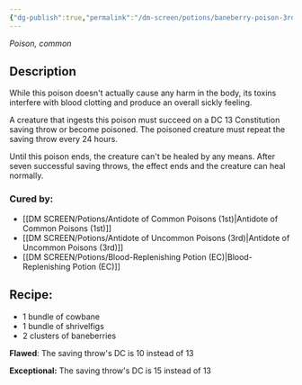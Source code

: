 ```yaml
---
{"dg-publish":true,"permalink":"/dm-screen/potions/baneberry-poison-3rd/"}
---
```


*Poison, common* 

## Description
While this poison doesn't actually cause any harm in the body, its toxins interfere with blood clotting and produce an overall sickly feeling. 

A creature that ingests this poison must succeed on a DC 13 Constitution saving throw or become poisoned. The poisoned creature must repeat the saving throw every 24 hours.

Until this poison ends, the creature can't be healed by any means. After seven successful saving throws, the effect ends and the creature can heal normally.

### Cured by: 
 - [[DM SCREEN/Potions/Antidote of Common Poisons (1st)\|Antidote of Common Poisons (1st)]]
 - [[DM SCREEN/Potions/Antidote of Uncommon Poisons (3rd)\|Antidote of Uncommon Poisons (3rd)]]
 - [[DM SCREEN/Potions/Blood-Replenishing Potion (EC)\|Blood-Replenishing Potion (EC)]]

## Recipe:

- 1 bundle of cowbane
- 1 bundle of shrivelfigs
- 2 clusters of baneberries

**Flawed**:
The saving throw's DC is 10 instead of 13

**Exceptional:** 
The saving throw's DC is 15 instead of 13